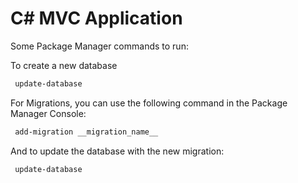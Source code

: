 # C# MVC Application


Some Package Manager commands to run:

To create a new database
```bash
 update-database
```


For Migrations, you can use the following command in the Package Manager Console:
```bash
 add-migration __migration_name__
```

And to update the database with the new migration:
```bash
 update-database
```
